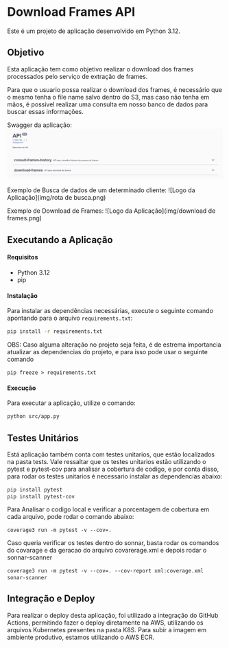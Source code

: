 # Download Frames API

Este é um projeto de aplicação desenvolvido em Python 3.12. 

## Objetivo

Esta aplicação tem como objetivo realizar o download dos frames processados pelo serviço de extração de frames.

Para que o usuario possa realizar o download dos frames, é necessário que o mesmo tenha o file name salvo dentro do S3, mas caso não tenha em mãos, é possivel realizar uma consulta em nosso banco de dados para buscar essas informações.

Swagger da aplicação:
![Logo da Aplicação](img/swagger.png)

Exemplo de Busca de dados de um determinado cliente:
![Logo da Aplicação](img/rota de busca.png)

Exemplo de Download de Frames:
![Logo da Aplicação](img/download de frames.png)

##  Executando a Aplicação
#### Requisitos

- Python 3.12
- pip

#### Instalação
Para instalar as dependências necessárias, execute o seguinte comando apontando para o arquivo `requirements.txt`:

```bash
pip install -r requirements.txt
````    
OBS: Caso alguma alteração no projeto seja feita, é de estrema importancia atualizar as dependencias do projeto, e para isso pode usar o seguinte comando
````
pip freeze > requirements.txt
````

####  Execução
Para executar a aplicação, utilize o comando:
```bash
python src/app.py
````
##  Testes Unitários
Está aplicação também conta com testes unitarios, que estão localizados na pasta tests. Vale ressaltar que os testes unitarios estão utilizando o pytest e pytest-cov para analisar a cobertura de codigo, e por conta disso, para rodar os testes unitarios é necessario instalar as dependencias abaixo:
````    
pip install pytest
pip install pytest-cov
````

Para Analisar o codigo local e verificar a porcentagem de cobertura em cada arquivo, pode rodar o comando abaixo:
````
coverage3 run -m pytest -v --cov=. 
````

Caso queria verificar os testes dentro do sonnar, basta rodar os comandos do covarage e da geracao do arquivo covarerage.xml e depois rodar o sonnar-scanner
````
coverage3 run -m pytest -v --cov=. --cov-report xml:coverage.xml
sonar-scanner
````

##  Integração e Deploy
Para realizar o deploy desta aplicação, foi utilizado  a integração do GitHub Actions, permitindo fazer o deploy diretamente na AWS, utilizando os arquivos Kubernetes presentes na pasta K8S. Para subir a imagem em ambiente produtivo, estamos utilizando o AWS ECR.


